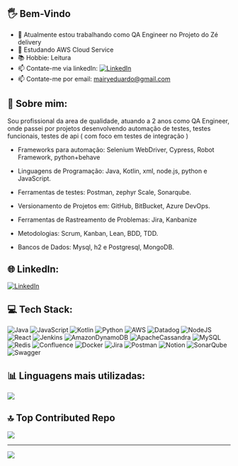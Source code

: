 ## 🖐 Bem-Vindo 

- 🔭 Atualmente estou trabalhando como QA Engineer no Projeto do Zé delivery
- 🌱 Estudando AWS Cloud Service
- 📚 Hobbie: Leitura
- 📫 Contate-me via linkedIn: [![LinkedIn](https://img.shields.io/badge/LinkedIn-%230077B5.svg?logo=linkedin&logoColor=white)](https://linkedin.com/in/mairy-eduardo) 
- 📫 Contate-me por email: mairyeduardo@gmail.com



## 📖 Sobre mim:
Sou profissional da area de qualidade, atuando a 2 anos como QA Engineer, onde passei por projetos desenvolvendo automação de testes, testes funcionais, testes de api ( com foco em testes de integração )


- Frameworks para automação:
Selenium WebDriver, Cypress, Robot Framework, python+behave

- Linguagens de Programação: 
Java, Kotlin, xml, node.js, python e JavaScript.

- Ferramentas de testes: 
Postman, zephyr Scale, Sonarqube. 

- Versionamento de Projetos em: 
GitHub, BitBucket, Azure DevOps. 

- Ferramentas de Rastreamento de Problemas: 
Jira, Kanbanize

- Metodologias: 
Scrum, Kanban, Lean, BDD, TDD. 

- Bancos de Dados: 
Mysql, h2 e Postgresql, MongoDB.


## 🌐 LinkedIn:
[![LinkedIn](https://img.shields.io/badge/LinkedIn-%230077B5.svg?logo=linkedin&logoColor=white)](https://linkedin.com/in/mairy-eduardo) 

## 💻 Tech Stack:

![Java](https://img.shields.io/badge/java-%23ED8B00.svg?style=for-the-badge&logo=openjdk&logoColor=white) ![JavaScript](https://img.shields.io/badge/javascript-%23323330.svg?style=for-the-badge&logo=javascript&logoColor=%23F7DF1E) ![Kotlin](https://img.shields.io/badge/kotlin-%237F52FF.svg?style=for-the-badge&logo=kotlin&logoColor=white) ![Python](https://img.shields.io/badge/python-3670A0?style=for-the-badge&logo=python&logoColor=ffdd54) ![AWS](https://img.shields.io/badge/AWS-%23FF9900.svg?style=for-the-badge&logo=amazon-aws&logoColor=white) ![Datadog](https://img.shields.io/badge/datadog-%23632CA6.svg?style=for-the-badge&logo=datadog&logoColor=white) ![NodeJS](https://img.shields.io/badge/node.js-6DA55F?style=for-the-badge&logo=node.js&logoColor=white) ![React](https://img.shields.io/badge/react-%2320232a.svg?style=for-the-badge&logo=react&logoColor=%2361DAFB) ![Jenkins](https://img.shields.io/badge/jenkins-%232C5263.svg?style=for-the-badge&logo=jenkins&logoColor=white) ![AmazonDynamoDB](https://img.shields.io/badge/Amazon%20DynamoDB-4053D6?style=for-the-badge&logo=Amazon%20DynamoDB&logoColor=white) ![ApacheCassandra](https://img.shields.io/badge/cassandra-%231287B1.svg?style=for-the-badge&logo=apache-cassandra&logoColor=white) ![MySQL](https://img.shields.io/badge/mysql-%2300000f.svg?style=for-the-badge&logo=mysql&logoColor=white) ![Redis](https://img.shields.io/badge/redis-%23DD0031.svg?style=for-the-badge&logo=redis&logoColor=white) ![Confluence](https://img.shields.io/badge/confluence-%23172BF4.svg?style=for-the-badge&logo=confluence&logoColor=white) ![Docker](https://img.shields.io/badge/docker-%230db7ed.svg?style=for-the-badge&logo=docker&logoColor=white) ![Jira](https://img.shields.io/badge/jira-%230A0FFF.svg?style=for-the-badge&logo=jira&logoColor=white) ![Postman](https://img.shields.io/badge/Postman-FF6C37?style=for-the-badge&logo=postman&logoColor=white) ![Notion](https://img.shields.io/badge/Notion-%23000000.svg?style=for-the-badge&logo=notion&logoColor=white) ![SonarQube](https://img.shields.io/badge/SonarQube-black?style=for-the-badge&logo=sonarqube&logoColor=4E9BCD) ![Swagger](https://img.shields.io/badge/-Swagger-%23Clojure?style=for-the-badge&logo=swagger&logoColor=white)

## 📊 Linguagens mais utilizadas:
![](https://github-readme-stats.vercel.app/api/top-langs/?username=mairyeduardo&theme=blueberry&hide_border=false&include_all_commits=false&count_private=true&layout=compact)

## 🔝 Top Contributed Repo
![](https://github-contributor-stats.vercel.app/api?username=mairyeduardo&limit=5&theme=dracula&combine_all_yearly_contributions=true)

---
[![](https://visitcount.itsvg.in/api?id=mairyeduardo&icon=0&color=0)](https://visitcount.itsvg.in)

<!-- Proudly created with GPRM ( https://gprm.itsvg.in ) -->
